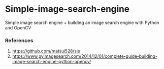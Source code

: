 # Simple-image-search-engine
Simple image search engine + building an image search engine with Python and OpenCV
### References
1. https://github.com/matsui528/sis
2. https://www.pyimagesearch.com/2014/12/01/complete-guide-building-image-search-engine-python-opencv/
